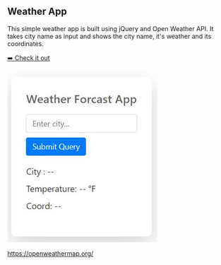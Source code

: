 ## Weather App
This simple weather app is built using jQuery and Open Weather API.
It takes city name as input and shows the city name, it's weather and its coordinates. 

<p><a href="http://habibzad.dev/WeatherApp/" target="_blank">➡️ Check it out</a></p>

![How it looks](https://github.com/Habibzad/WeatherApp/blob/main/Design.JPG)


<a href="https://openweathermap.org/">https://openweathermap.org/</a>
